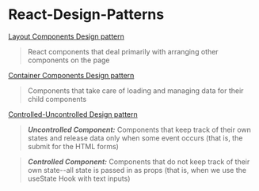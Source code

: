 # React-Design-Patterns

[Layout Components Design pattern](https://github.com/ahmetkca/React-Design-Patterns/tree/layout-components)
> React components that deal primarily with arranging other components on the page

[Container Components Design pattern](https://github.com/ahmetkca/React-Design-Patterns/tree/container-components)
> Components that take care of loading and managing data for their child components

[Controlled-Uncontrolled Design pattern](https://github.com/ahmetkca/React-Design-Patterns/tree/controlled-uncontrolled-components)
> ***Uncontrolled Component:*** Components that keep track of their own states and release data only when some event occurs (that is, the submit for the HTML forms)

> ***Controlled Component:*** Components that do not keep track of their own state--all state is passed in as props (that is, when we use the useState Hook with text inputs)
